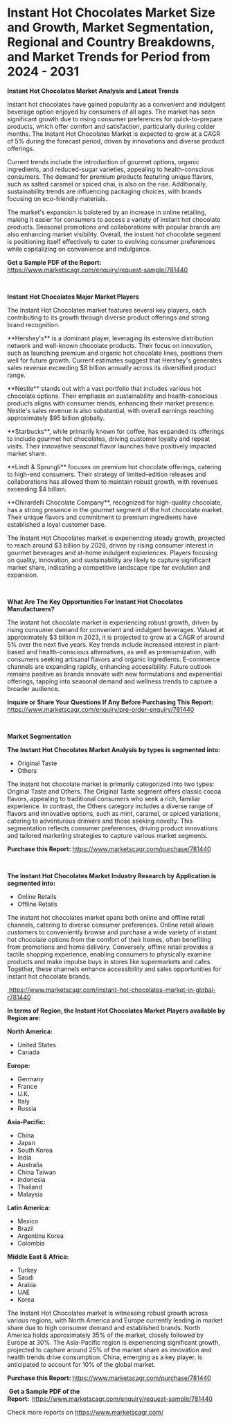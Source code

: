 <p><h1>Instant Hot Chocolates Market Size and Growth, Market Segmentation, Regional and Country Breakdowns, and Market Trends for Period from 2024 -  2031</h1></p><p><strong>Instant Hot Chocolates Market Analysis and Latest Trends</strong></p>
<p><p>Instant hot chocolates have gained popularity as a convenient and indulgent beverage option enjoyed by consumers of all ages. The market has seen significant growth due to rising consumer preferences for quick-to-prepare products, which offer comfort and satisfaction, particularly during colder months. The Instant Hot Chocolates Market is expected to grow at a CAGR of 5% during the forecast period, driven by innovations and diverse product offerings.</p><p>Current trends include the introduction of gourmet options, organic ingredients, and reduced-sugar varieties, appealing to health-conscious consumers. The demand for premium products featuring unique flavors, such as salted caramel or spiced chai, is also on the rise. Additionally, sustainability trends are influencing packaging choices, with brands focusing on eco-friendly materials.</p><p>The market's expansion is bolstered by an increase in online retailing, making it easier for consumers to access a variety of instant hot chocolate products. Seasonal promotions and collaborations with popular brands are also enhancing market visibility. Overall, the instant hot chocolate segment is positioning itself effectively to cater to evolving consumer preferences while capitalizing on convenience and indulgence.</p></p>
<p><strong>Get a Sample PDF of the Report:&nbsp;</strong> <a href="https://www.marketscagr.com/enquiry/request-sample/781440?utm_campaign=1789&utm_medium=2&utm_source=Github&utm_content=ia&utm_term=30122024&utm_id=instant-hot-chocolates">https://www.marketscagr.com/enquiry/request-sample/781440</a></p>
<p>&nbsp;</p>
<p><strong>Instant Hot Chocolates Major Market Players</strong></p>
<p><p>The Instant Hot Chocolates market features several key players, each contributing to its growth through diverse product offerings and strong brand recognition. </p><p>**Hershey's** is a dominant player, leveraging its extensive distribution network and well-known chocolate products. Their focus on innovation, such as launching premium and organic hot chocolate lines, positions them well for future growth. Current estimates suggest that Hershey's generates sales revenue exceeding $8 billion annually across its diversified product range.</p><p>**Nestle** stands out with a vast portfolio that includes various hot chocolate options. Their emphasis on sustainability and health-conscious products aligns with consumer trends, enhancing their market presence. Nestle's sales revenue is also substantial, with overall earnings reaching approximately $95 billion globally.</p><p>**Starbucks**, while primarily known for coffee, has expanded its offerings to include gourmet hot chocolates, driving customer loyalty and repeat visits. Their innovative seasonal flavor launches have positively impacted market share.</p><p>**Lindt & Sprungli** focuses on premium hot chocolate offerings, catering to high-end consumers. Their strategy of limited-edition releases and collaborations has allowed them to maintain robust growth, with revenues exceeding $4 billion.</p><p>**Ghirardelli Chocolate Company**, recognized for high-quality chocolate, has a strong presence in the gourmet segment of the hot chocolate market. Their unique flavors and commitment to premium ingredients have established a loyal customer base.</p><p>The Instant Hot Chocolates market is experiencing steady growth, projected to reach around $3 billion by 2028, driven by rising consumer interest in gourmet beverages and at-home indulgent experiences. Players focusing on quality, innovation, and sustainability are likely to capture significant market share, indicating a competitive landscape ripe for evolution and expansion.</p></p>
<p>&nbsp;</p>
<p><strong>What Are The Key Opportunities For Instant Hot Chocolates Manufacturers?</strong></p>
<p><p>The instant hot chocolate market is experiencing robust growth, driven by rising consumer demand for convenient and indulgent beverages. Valued at approximately $3 billion in 2023, it is projected to grow at a CAGR of around 5% over the next five years. Key trends include increased interest in plant-based and health-conscious alternatives, as well as premiumization, with consumers seeking artisanal flavors and organic ingredients. E-commerce channels are expanding rapidly, enhancing accessibility. Future outlook remains positive as brands innovate with new formulations and experiential offerings, tapping into seasonal demand and wellness trends to capture a broader audience.</p></p>
<p><strong>Inquire or Share Your Questions If Any Before Purchasing This Report:</strong> <a href="https://www.marketscagr.com/enquiry/pre-order-enquiry/781440?utm_campaign=1789&utm_medium=2&utm_source=Github&utm_content=ia&utm_term=30122024&utm_id=instant-hot-chocolates">https://www.marketscagr.com/enquiry/pre-order-enquiry/781440</a></p>
<p>&nbsp;</p>
<p><strong>Market Segmentation</strong></p>
<p><strong>The Instant Hot Chocolates Market Analysis by types is segmented into:</strong></p>
<p><ul><li>Original Taste</li><li>Others</li></ul></p>
<p><p>The instant hot chocolate market is primarily categorized into two types: Original Taste and Others. The Original Taste segment offers classic cocoa flavors, appealing to traditional consumers who seek a rich, familiar experience. In contrast, the Others category includes a diverse range of flavors and innovative options, such as mint, caramel, or spiced variations, catering to adventurous drinkers and those seeking novelty. This segmentation reflects consumer preferences, driving product innovations and tailored marketing strategies to capture various market segments.</p></p>
<p><strong>Purchase this Report:&nbsp;</strong><a href="https://www.marketscagr.com/purchase/781440?utm_campaign=1789&utm_medium=2&utm_source=Github&utm_content=ia&utm_term=30122024&utm_id=instant-hot-chocolates">https://www.marketscagr.com/purchase/781440</a></p>
<p>&nbsp;</p>
<p><strong>The Instant Hot Chocolates Market Industry Research by Application is segmented into:</strong></p>
<p><ul><li>Online Retails</li><li>Offline Retails</li></ul></p>
<p><p>The instant hot chocolates market spans both online and offline retail channels, catering to diverse consumer preferences. Online retail allows customers to conveniently browse and purchase a wide variety of instant hot chocolate options from the comfort of their homes, often benefiting from promotions and home delivery. Conversely, offline retail provides a tactile shopping experience, enabling consumers to physically examine products and make impulse buys in stores like supermarkets and cafes. Together, these channels enhance accessibility and sales opportunities for instant hot chocolate brands.</p></p>
<p><a href="https://www.marketscagr.com/instant-hot-chocolates-market-in-global-r781440?utm_campaign=1789&utm_medium=2&utm_source=Github&utm_content=ia&utm_term=30122024&utm_id=instant-hot-chocolates">&nbsp;https://www.marketscagr.com/instant-hot-chocolates-market-in-global-r781440</a></p>
<p><strong>In terms of Region, the Instant Hot Chocolates Market Players available by Region are:</strong></p>
<p>
    <p> <strong> North America: </strong>
        <ul>
            <li>United States</li>
            <li>Canada</li>
        </ul>
        </p> 
    <p> <strong> Europe: </strong>
        <ul>
            <li>Germany</li>
            <li>France</li>
            <li>U.K.</li>
            <li>Italy</li>
            <li>Russia</li>
        </ul>
        </p> 
    <p> <strong> Asia-Pacific: </strong>
        <ul>
            <li>China</li>
            <li>Japan</li>
            <li>South Korea</li>
            <li>India</li>
            <li>Australia</li>
            <li>China Taiwan</li>
            <li>Indonesia</li>
            <li>Thailand</li>
            <li>Malaysia</li>
        </ul>
        </p> 
    <p> <strong> Latin America: </strong>
        <ul>
            <li>Mexico</li>
            <li>Brazil</li>
            <li>Argentina Korea</li>
            <li>Colombia</li>
        </ul>
        </p> 
    <p> <strong> Middle East & Africa: </strong>
        <ul>
            <li>Turkey</li>
            <li>Saudi</li>
            <li>Arabia</li>
            <li>UAE</li>
            <li>Korea</li>
        </ul>
    </p>
    </p>
<p><p>The Instant Hot Chocolates market is witnessing robust growth across various regions, with North America and Europe currently leading in market share due to high consumer demand and established brands. North America holds approximately 35% of the market, closely followed by Europe at 30%. The Asia-Pacific region is experiencing significant growth, projected to capture around 25% of the market share as innovation and health trends drive consumption. China, emerging as a key player, is anticipated to account for 10% of the global market.</p></p>
<p><strong>Purchase this Report: </strong><a href="https://www.marketscagr.com/purchase/781440?utm_campaign=1789&utm_medium=2&utm_source=Github&utm_content=ia&utm_term=30122024&utm_id=instant-hot-chocolates">https://www.marketscagr.com/purchase/781440</a></p>
<p>&nbsp;<strong>Get a Sample PDF of the Report:&nbsp;&nbsp;</strong><a href="https://www.marketscagr.com/enquiry/request-sample/781440?utm_campaign=1789&utm_medium=2&utm_source=Github&utm_content=ia&utm_term=30122024&utm_id=instant-hot-chocolates">https://www.marketscagr.com/enquiry/request-sample/781440</a></p>
<p><strong></strong></p>
<p>Check more reports on <a href="https://www.marketscagr.com/?utm_campaign=1789&utm_medium=2&utm_source=Github&utm_content=ia&utm_term=30122024&utm_id=instant-hot-chocolates">https://www.marketscagr.com/</a></p>
